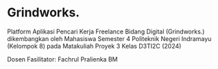 # Grindworks.
Platform Aplikasi Pencari Kerja Freelance Bidang Digital (Grindworks.) dikembangkan oleh Mahasiswa Semester 4 Politeknik Negeri Indramayu (Kelompok  8) pada Matakuliah Proyek 3 Kelas D3TI2C (2024)

Dosen Fasilitator: Fachrul Pralienka BM
